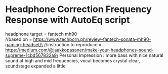 # Headphone Correction Frequency Response with AutoEq script
headphone target = fantech mh90\
//based on = https://www.techporn.ph/review-fantech-sonata-mh90-gaming-headset/\ 
//instruction to reproduce = https://medium.com/@jaakkopasanen/make-your-headphones-sound-supreme-1cbd567832a9\	
Personal Impression : more bass with nice natural sound at high and mid frequencies, vocal becomes crystal clear, soundstage expanded a little 
